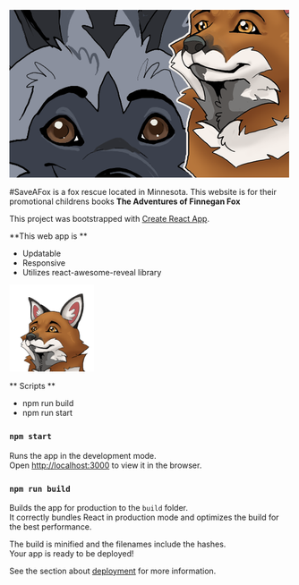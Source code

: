 
![Two Cartoon Foxes from the Save A Fox books](/src/images/TitleImage.png#titleImg)

#SaveAFox is a fox rescue located in Minnesota. This website is for their promotional childrens books **The Adventures of Finnegan Fox**

This project was bootstrapped with [Create React App](https://github.com/facebook/create-react-app).

**This web app is **
- Updatable
- Responsive
- Utilizes react-awesome-reveal library

<IMG SRC='https://github.com/DesireeJoy/SaveAFox/blob/master/src/images/FoxHead2.png' alt='Finnegan Fox Head' style='height:30%; width:30%'/>

** Scripts **
- npm run build
- npm run start
### `npm start`

Runs the app in the development mode.\
Open [http://localhost:3000](http://localhost:3000) to view it in the browser.

### `npm run build`

Builds the app for production to the `build` folder.\
It correctly bundles React in production mode and optimizes the build for the best performance.

The build is minified and the filenames include the hashes.\
Your app is ready to be deployed!

See the section about [deployment](https://facebook.github.io/create-react-app/docs/deployment) for more information.
